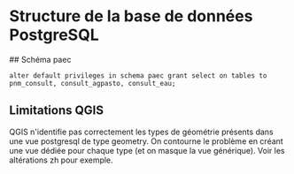 # Structure de la base de données PostgreSQL

## Schéma paec

    alter default privileges in schema paec grant select on tables to pnm_consult, consult_agpasto, consult_eau;

## Limitations QGIS

QGIS n'identifie pas correctement les types de géométrie présents dans une vue postgresql de type geometry. On contourne le problème en créant une vue dédiée pour chaque type (et on masque la vue générique). Voir les altérations zh pour exemple.
